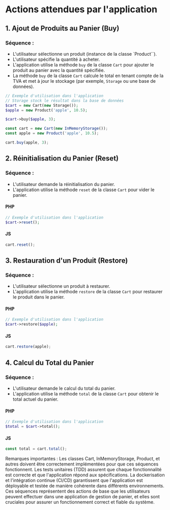 # Actions attendues par l'application

## 1. Ajout de Produits au Panier (Buy)

### Séquence :

- L'utilisateur sélectionne un produit (instance de la classe `Product``).
- L'utilisateur spécifie la quantité à acheter.
- L'application utilise la méthode `buy` de la classe `Cart` pour ajouter le produit au panier avec la quantité spécifiée.
- La méthode `buy` de la classe `Cart` calcule le total en tenant compte de la TVA et met à jour le stockage (par exemple, `Storage` ou une base de données).

```php
// Exemple d'utilisation dans l'application
// Storage stock le résultat dans la base de données
$cart = new Cart(new Storage());
$apple = new Product('apple', 10.5);

$cart->buy($apple, 3);
```

```javascript
const cart = new Cart(new InMemoryStorage());
const apple = new Product('apple', 10.5);

cart.buy(apple, 3);
```

## 2. Réinitialisation du Panier (Reset)

### Séquence :

- L'utilisateur demande la réinitialisation du panier.
- L'application utilise la méthode `reset` de la classe `Cart` pour vider le panier.

#### PHP

```php
// Exemple d'utilisation dans l'application
$cart->reset();
```

#### JS

```javascript
cart.reset();
```

## 3. Restauration d'un Produit (Restore)

### Séquence :

- L'utilisateur sélectionne un produit à restaurer.
- L'application utilise la méthode `restore` de la classe `Cart` pour restaurer le produit dans le panier.

#### PHP

```php
// Exemple d'utilisation dans l'application
$cart->restore($apple);
```

#### JS

```javascript
cart.restore(apple);
```

## 4. Calcul du Total du Panier

### Séquence :

- L'utilisateur demande le calcul du total du panier.
- L'application utilise la méthode `total` de la classe `Cart` pour obtenir le total actuel du panier.
  
#### PHP

```php
// Exemple d'utilisation dans l'application
$total = $cart->total();
```

#### JS

```javascript
const total = cart.total();
```

Remarques importantes :
Les classes Cart, InMemoryStorage, Product, et autres doivent être correctement implémentées pour que ces séquences fonctionnent.
Les tests unitaires (TDD) assurent que chaque fonctionnalité est correcte et que l'application répond aux spécifications.
La dockerisation et l'intégration continue (CI/CD) garantissent que l'application est déployable et testée de manière cohérente dans différents environnements.
Ces séquences représentent des actions de base que les utilisateurs peuvent effectuer dans une application de gestion de panier, et elles sont cruciales pour assurer un fonctionnement correct et fiable du système.
